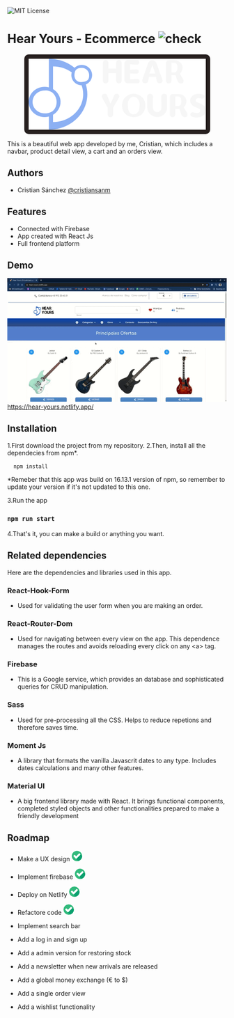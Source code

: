 
![MIT License](https://img.shields.io/apm/l/atomic-design-ui.svg?)

# Hear Yours - Ecommerce <img src="./public/Sonya-Swarm-Guitar.ico" alt="check" width="24" height="24">

<div style="display: flex; justify-content: center;">
  <img src="./public/second_logo.png" style="background-color: #261F1E; border-radius: 10px; padding: 10px;"/>
</div>

This is a beautiful web app developed by me, Cristian, which includes a navbar, product detail view, a cart and an orders view.

## Authors

- Cristian Sánchez [@cristiansanm](https://www.github.com/cristiansanm)

## Features

- Connected with Firebase
- App created with React Js
- Full frontend platform

## Demo

![demo](./public/hear-yours.gif)
</br>
<https://hear-yours.netlify.app/>

## Installation

1.First download the project from my repository.
2.Then, install all the dependecies from npm*.

```bash
  npm install 
```

*Remeber that this app was build on 16.13.1 version of npm, so remember to update your version if it's not updated to this one.

3.Run the app

### `npm run start`

4.That's it, you can make a build or anything you want.

## Related dependencies

Here are the dependencies and libraries used in this app.

### React-Hook-Form

- Used  for validating the user form when you are making an order.

### React-Router-Dom

- Used for navigating between every view on the app. This dependence manages the routes and avoids reloading every click on any \<a> tag.

### Firebase

- This is a Google service, which provides an database and sophisticated queries for CRUD manipulation.

### Sass

- Used for pre-processing all the CSS. Helps to reduce repetions and therefore saves time.

### Moment Js

- A library that formats the vanilla Javascrit dates to any type. Includes dates calculations and many other features.

### Material UI

- A big frontend library made with React. It brings functional components, completed styled objects and other functionalities prepared to make a friendly development

## Roadmap

- Make a UX design ![check](./public/checked.png)

- Implement firebase ![check](./public/checked.png)

- Deploy on Netlify ![check](./public/checked.png)

- Refactore code ![check](./public/checked.png)

- Implement search bar

- Add a log in and sign up

- Add a admin version for restoring stock

- Add a newsletter when new arrivals are released

- Add a global money exchange (€ to $)

- Add a single order view

- Add a wishlist functionality
